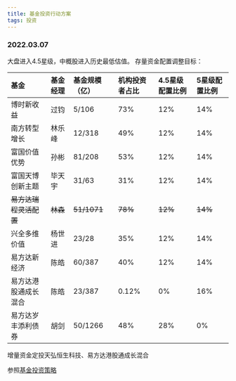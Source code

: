 ```yaml
---
title: 基金投资行动方案
tags: 投资
---
```


### 2022.03.07
大盘进入4.5星级，中概股进入历史最低估值。
存量资金配置调整目标：

| 基金 | 基金经理 | 基金规模（亿） | 机构投资者占比 | 4.5星级配置比例 | 5星级配置比例 |
| :---- | :---- | :---- | :---- | :---- | :---- |
| 博时新收益 | 过钧 | 5/106 | 73% | 12% | 14% |
| 南方转型增长 | 林乐峰 | 12/318 | 49% | 12% | 14% |
| 富国价值优势 | 孙彬 | 81/208 | 53% | 12% | 14% |
| 富国天博创新主题 | 毕天宇 | 31/63 | 31% | 12% | 14% |
| ~~易方达瑞程灵活配置~~ | ~~林森~~ | ~~51/1071~~ | ~~78%~~ | ~~12%~~ | ~~14%~~ |
| 兴全多维价值 | 杨世进 | 23/28 | 35% | 12% | 14% |
| 易方达新经济 | 陈皓 | 60/387 | 40% | 12% | 14% |
| 易方达港股通成长混合 | 陈皓 | 23/387 | 0.12% | 0% | 16% |
| 易方达岁丰添利债券 | 胡剑 | 50/1266 | 48% | 28% | 0% |

增量资金定投天弘恒生科技、易方达港股通成长混合

参照[基金投资策略](基金投资策略.html)
